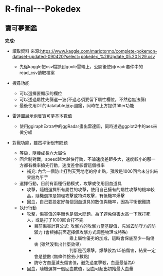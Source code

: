 # R-final---Pokedex

## 寶可夢圖鑑

**完成:**
  * 讀取資料 來源:https://www.kaggle.com/mariotormo/complete-pokemon-dataset-updated-090420?select=pokedex_%28Update_05.20%29.csv
    * 先從kaggle把csv檔抓到goole雲端上，公開後使用readr套件中的read_csv讀取檔案
    
  * 搜尋功能
    * 可以選擇要顯示的欄位
    * 可以透過屬性先篩選一波(不過必須要留下屬性欄位，不然也無法篩)
    * 最後使用DT的datatable展示圖鑑，同時在上方提供filter功能
    
  * 雷達圖展示兩隻寶可夢基本數值
    * 使用ggiraphExtra中的ggRadar畫出雷達圖，同時透過ggplot2中的aes來做分組
    
  * 對戰功能，雖然平衡很有問題
    * 等級，隨機成長六大屬性
    * 回合制對戰，speed越大越快行動，不論速度差距多大，速度較小的那一方都有機率搶先行動，速度差會影響這個機率
      * 補充: 內含一個防止打到天荒地老的停止點，預設是1000回合未分出結果設為平手
    * 選擇行動，目前有兩種行動模式，攻擊或使用回血道具
      * 攻擊，隨機選擇所有屬性的攻擊，使用自己擁有的屬性攻擊的機率較高，隨機選擇是物理攻擊或特殊攻擊，有低機率爆擊
      * 回血，自己要設定好每個回血道具的數值與機率，因為平衡很難搞
    * 執行行動
      * 攻擊，傷害值的平衡也是個大問題，為了避免傷害太高一下就打死人，或是打了1000回合打不完
        * 目前傷害計算公式: 攻擊方的攻擊力當基礎值，先減去防守方的防禦力 (會根據前面選擇個攻擊方式調整物理或特殊)
        * 　　　　　　　　  乘上屬性優劣的加成，這時會保底至少一點傷害 (雖然沒看出什麼效果)
        * 　　　　　　　　  判斷是否爆擊，爆擊設為1.5倍傷害，結果一定會是整數 (無條件捨去小數點)
        * 防守方血量減去傷害值，避免過度擊殺，血量最低為0
      * 回血，隨機選擇一個回血數值，回血可超出初始最大血量
